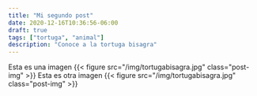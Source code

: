 ```yaml
---
title: "Mi segundo post"
date: 2020-12-16T10:36:56-06:00
draft: true
tags: ["tortuga", "animal"]
description: "Conoce a la tortuga bisagra"
---
```


Esta es una imagen
{{< figure src="/img/tortugabisagra.jpg" class="post-img" >}} 
Esta es otra imagen
{{< figure src="/img/tortugabisagra.jpg" class="post-img" >}}